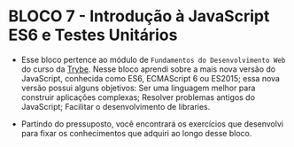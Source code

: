 # BLOCO 7 - Introdução à JavaScript ES6 e Testes Unitários
- Esse bloco pertence ao módulo de `Fundamentos do Desenvolvimento Web` do curso da [Trybe](https://www.betrybe.com/). Nesse bloco aprendi sobre a mais nova versão do JavaScript, conhecida como ES6, ECMAScript 6 ou ES2015; essa nova versão possui alguns objetivos:
Ser uma linguagem melhor para construir aplicações complexas;
Resolver problemas antigos do JavaScript;
Facilitar o desenvolvimento de libraries.


- Partindo do pressuposto, você encontrará os exercí­cios que desenvolvi para fixar os conhecimentos que adquiri ao longo desse bloco.